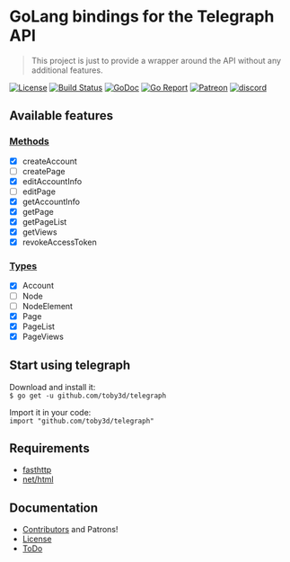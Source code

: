 # GoLang bindings for the Telegraph API
> This project is just to provide a wrapper around the API without any additional features.

[![License](https://img.shields.io/npm/l/express.svg?maxAge=2592000)](LICENSE.md)
[![Build Status](https://travis-ci.org/toby3d/telegraph.svg)](https://travis-ci.org/toby3d/telegraph)
[![GoDoc](https://godoc.org/github.com/toby3d/telegraph?status.svg)](https://godoc.org/github.com/toby3d/telegraph)
[![Go Report](https://goreportcard.com/badge/github.com/toby3d/telegraph)](https://goreportcard.com/report/github.com/toby3d/telegraph)
[![Patreon](https://img.shields.io/badge/support-patreon-E66500.svg?maxAge=2592000)](https://www.patreon.com/toby3d)
[![discord](https://discordapp.com/api/guilds/208605007744860163/widget.png)](https://discord.gg/fM4QqmA)

## Available features
### [Methods](http://telegra.ph/api#Available-methods)
- [x] createAccount
- [ ] createPage
- [x] editAccountInfo
- [ ] editPage
- [x] getAccountInfo
- [x] getPage
- [x] getPageList
- [x] getViews
- [x] revokeAccessToken

### [Types](http://telegra.ph/api#Available-types)
- [x] Account
- [ ] Node
- [ ] NodeElement
- [x] Page
- [x] PageList
- [x] PageViews

## Start using telegraph
Download and install it:  
`$ go get -u github.com/toby3d/telegraph`

Import it in your code:  
`import "github.com/toby3d/telegraph"`

## Requirements
- [fasthttp](https://github.com/valyala/fasthttp)
- [net/html](https://golang.org/x/net/html)

## Documentation
- [Contributors](CONTRIBUTORS.md) and Patrons!
- [License](LICENSE.md)
- [ToDo](https://github.com/toby3d/telegraph/projects/1)